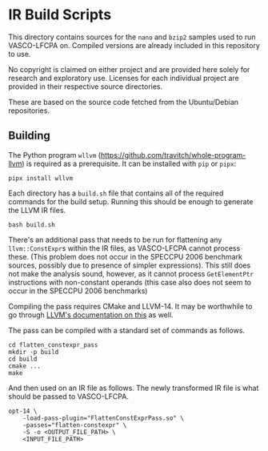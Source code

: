 IR Build Scripts
================

This directory contains sources for the `nano` and `bzip2` samples used to run
VASCO-LFCPA on. Compiled versions are already included in this repository to
use.

No copyright is claimed on either project and are provided here solely for
research and exploratory use. Licenses for each individual project are provided
in their respective source directories.

These are based on the source code fetched from the Ubuntu/Debian repositories.

## Building

The Python program `wllvm` (https://github.com/travitch/whole-program-llvm) is
required as a prerequisite. It can be installed with `pip` or `pipx`:

```
pipx install wllvm
```

Each directory has a `build.sh` file that contains all of the required commands
for the build setup. Running this should be enough to generate the LLVM IR
files.

```
bash build.sh
```

There's an additional pass that needs to be run for flattening any
`llvm::ConstExpr`s within the IR files, as VASCO-LFCPA cannot process these.
(This problem does not occur in the SPECCPU 2006 benchmark sources, possibly due
to presence of simpler expressions). This still does not make the analysis
sound, however, as it cannot process `GetElementPtr` instructions with
non-constant operands (this case also does not seem to occur in the SPECCPU
2006 benchmarks)

Compiling the pass requires CMake and LLVM-14. It may be worthwhile to go
through [LLVM's documentation on this](https://llvm.org/docs/WritingAnLLVMNewPMPass.html)
as well.

The pass can be compiled with a standard set of commands as follows.

```
cd flatten_constexpr_pass
mkdir -p build
cd build
cmake ...
make
```

And then used on an IR file as follows. The newly transformed IR file is what
should be passed to VASCO-LFCPA.

```
opt-14 \
	-load-pass-plugin="FlattenConstExprPass.so" \
	-passes="flatten-constexpr" \
	-S -o <OUTPUT_FILE_PATH> \
	<INPUT_FILE_PATH>
```